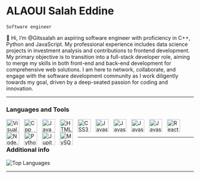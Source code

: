 # ALAOUI Salah Eddine
``Software engineer``

👋 Hi, I’m @Gitssalah an aspiring software engineer with proficiency in C++, Python and JavaScript. My professional experience includes data science projects in investment analysis and contributions to frontend development. My primary objective is to transition into a full-stack developer role, aiming to merge my skills in both front-end and back-end development for comprehensive web solutions. I am here to network, collaborate, and engage with the software development community as I work diligently towards my goal, driven by a deep-seated passion for coding and innovation.

---
### Languages and Tools
<img align="left" alt="Visual Studio Code" width="35px" src="https://cdn.jsdelivr.net/gh/devicons/devicon/icons/vscode/vscode-original.svg" style="padding-right:10px;" />
<img align="left" alt="Cpp" width="35px" src="https://cdn.jsdelivr.net/gh/devicons/devicon/icons/cplusplus/cplusplus-plain.svg" style="padding-right:10px;"/>
<img align="left" alt="Java" width="35px" src="https://cdn.jsdelivr.net/gh/devicons/devicon/icons/java/java-original.svg" style="padding-right:10px;"/>
<img align="left" alt="HTML5" width="35px" src="https://cdn.jsdelivr.net/gh/devicons/devicon/icons/html5/html5-original.svg" style="padding-right:10px;" />
<img align="left" alt="CSS3" width="35px" src="https://cdn.jsdelivr.net/gh/devicons/devicon/icons/css3/css3-original.svg" style="padding-right:10px;" />
<img align="left" alt="Javascript" width="35px" src="https://cdn.jsdelivr.net/gh/devicons/devicon/icons/javascript/javascript-original.svg" style="padding-right:10px;"/>
<img align="left" alt="Javascript" width="35px" src="https://cdn.jsdelivr.net/gh/devicons/devicon@latest/icons/typescript/typescript-plain.svg" style="padding-right:10px;"/>
<img align="left" alt="Javascript" width="35px"  src="https://cdn.jsdelivr.net/gh/devicons/devicon@latest/icons/spring/spring-original.svg" style="padding-right:10px;" />
<img align="left" alt="Javascript" width="35px" src="https://cdn.jsdelivr.net/gh/devicons/devicon@latest/icons/vuejs/vuejs-original.svg" style="padding-right:10px;" />
<img align="left" alt="React" width="35px" src="https://cdn.jsdelivr.net/gh/devicons/devicon/icons/react/react-original.svg" style="padding-right:10px;" />
<img align="left" alt="Node.js" width="35px" src="https://cdn.jsdelivr.net/gh/devicons/devicon/icons/nodejs/nodejs-original.svg" style="padding-right:10px;" />
<img align="left" alt="Python" width="35px" src="https://cdn.jsdelivr.net/gh/devicons/devicon/icons/python/python-original.svg" style="padding-right:10px;"/>
<img align="left" alt="Jupiter" width="35px" src="https://cdn.jsdelivr.net/gh/devicons/devicon/icons/jupyter/jupyter-original.svg" style="padding-right:10px;" />
<img align="left" alt="MySQL" width="35px" src="https://cdn.jsdelivr.net/gh/devicons/devicon/icons/mysql/mysql-original.svg" style="padding-right:10px;" />

<br />
<br />

---
### Additional  info
<div>
  <img src="https://github-readme-stats.vercel.app/api/top-langs/?username=Gitssalah&theme=dark&hide_border=false&include_all_commits=false&count_private=false&layout=compact" alt="Top Languages" />

---

          
          
          
          

